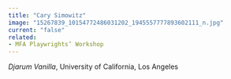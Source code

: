 ```yaml
---
title: "Cary Simowitz"
image: "15267839_10154772486031202_1945557777893602111_n.jpg"
current: "false"
related:
- MFA Playwrights’ Workshop
---
```


*Djarum Vanilla*, University of California, Los Angeles
